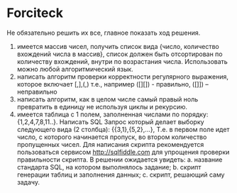 # Forciteck

Не обязательно решить их все, главное показать ход решения. 
1. имеется массив чисел, получить список вида {число, количество вхождений числа в массив}, список
должен быть отсортирован по количеству вхождений, внутри по возрастания числа. Использовать
можно любой алгоритмический язык.
2. написать алгоритм проверки корректности регулярного выражения, которое включает [,],(,)
т.е., например ([][[]()]) - правильно, ([][]()]) – неправильно
3. написать алгоритм, как в целом числе самый правый ноль превратить в единицу не используя
циклы и рекурсию.
4. имеется таблица с 1 полем, заполненная числами по порядку: {1,2,4,7,8,11..}.
Написать SQL Запрос который делает выборку следующего вида (2 столбца): {{3,1},{5,2},...}, Т.е. в
первом поле идет число, с которого начинается пропуск, во втором количество пропущенных чисел.
Для написания скрипта рекомендуется пользоваться сервисом http://sqlfiddle.com для упрощения
проверки правильности скрипта. В решении ожидается увидеть:
a. название стандарта SQL, на котором выполнялось задание;
b. скрипт генерации таблиц и заполнения данных;
c. скрипт, решающий саму задачу.